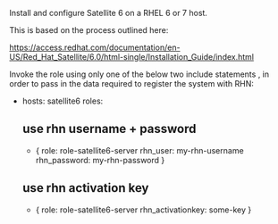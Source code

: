 Install and configure Satellite 6 on a RHEL 6 or 7 host. 

This is based on the process outlined here: 

https://access.redhat.com/documentation/en-US/Red_Hat_Satellite/6.0/html-single/Installation_Guide/index.html

Invoke the role using only one of the below two include statements , in order to pass in the data required to register the system with RHN: 

- hosts: satellite6
  roles:
    ## use rhn username + password
    - { role: role-satellite6-server rhn_user: my-rhn-username rhn_password: my-rhn-password }
    ## use rhn activation key
    - { role: role-satellite6-server rhn_activationkey: some-key }
